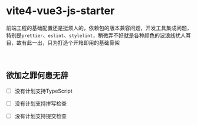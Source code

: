 # vite4-vue3-js-starter

前端工程的基础配置还是挺烦人的，依赖包的版本兼容问题，开发工具集成问题，特别是`prettier`、`eslint`、`stylelint`，稍微弄不好就是各种颜色的波浪线扰人耳目，故有此一出，只为打造个开箱即用的基础骨架
<br><br><br>

## 欲加之罪何患无辞
- [ ] 没有计划支持TypeScript
- [ ] 没有计划支持拼写检查
- [ ] 没有计划支持提交检查

